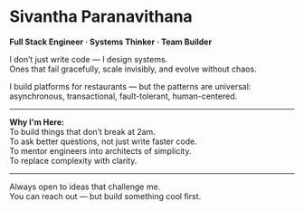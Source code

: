 # Sivantha Paranavithana  
**Full Stack Engineer · Systems Thinker · Team Builder**

I don’t just write code — I design systems.  
Ones that fail gracefully, scale invisibly, and evolve without chaos.

I build platforms for restaurants — but the patterns are universal:  
asynchronous, transactional, fault-tolerant, human-centered.

---

**Why I'm Here:**  
To build things that don’t break at 2am.  
To ask better questions, not just write faster code.  
To mentor engineers into architects of simplicity.  
To replace complexity with clarity.

---

Always open to ideas that challenge me.  
You can reach out — but build something cool first.
